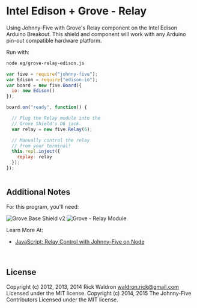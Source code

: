<!--remove-start-->

# Intel Edison + Grove - Relay

<!--remove-end-->


Using Johnny-Five with Grove's Relay component on the Intel Edison Arduino Breakout. This shield and component will work with any Arduino pin-out compatible hardware platform.







Run with:
```bash
node eg/grove-relay-edison.js
```


```javascript
var five = require("johnny-five");
var Edison = require("edison-io");
var board = new five.Board({
  io: new Edison()
});

board.on("ready", function() {

  // Plug the Relay module into the
  // Grove Shield's D6 jack.
  var relay = new five.Relay(6);

  // Manually control the relay
  // from your terminal!
  this.repl.inject({
    replay: relay
  });
});



```








## Additional Notes
For this program, you'll need:

![Grove Base Shield v2](http://www.seeedstudio.com/depot/images/product/base%20shield%20V2_01.jpg)
![Grove - Relay Module](http://www.seeedstudio.com/depot/images/1030200051.jpg)


Learn More At:

- [JavaScript: Relay Control with Johnny-Five on Node](http://bocoup.com/weblog/javascript-relay-with-johnny-five/)


&nbsp;

<!--remove-start-->

## License
Copyright (c) 2012, 2013, 2014 Rick Waldron <waldron.rick@gmail.com>
Licensed under the MIT license.
Copyright (c) 2014, 2015 The Johnny-Five Contributors
Licensed under the MIT license.

<!--remove-end-->
